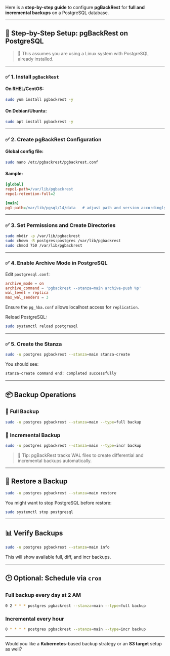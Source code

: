 Here is a **step-by-step guide** to configure **pgBackRest** for **full and incremental backups** on a PostgreSQL database.

---

## 🔧 Step-by-Step Setup: pgBackRest on PostgreSQL

> 🐧 This assumes you are using a Linux system with PostgreSQL already installed.

---

### ✅ **1. Install `pgBackRest`**

#### On RHEL/CentOS:

```bash
sudo yum install pgbackrest -y
```

#### On Debian/Ubuntu:

```bash
sudo apt install pgbackrest -y
```

---

### ✅ **2. Create pgBackRest Configuration**

#### Global config file:

```bash
sudo nano /etc/pgbackrest/pgbackrest.conf
```

#### Sample:

```ini
[global]
repo1-path=/var/lib/pgbackrest
repo1-retention-full=2

[main]
pg1-path=/var/lib/pgsql/14/data   # adjust path and version accordingly
```

---

### ✅ **3. Set Permissions and Create Directories**

```bash
sudo mkdir -p /var/lib/pgbackrest
sudo chown -R postgres:postgres /var/lib/pgbackrest
sudo chmod 750 /var/lib/pgbackrest
```

---

### ✅ **4. Enable Archive Mode in PostgreSQL**

Edit `postgresql.conf`:

```conf
archive_mode = on
archive_command = 'pgbackrest --stanza=main archive-push %p'
wal_level = replica
max_wal_senders = 3
```

Ensure the `pg_hba.conf` allows localhost access for `replication`.

Reload PostgreSQL:

```bash
sudo systemctl reload postgresql
```

---

### ✅ **5. Create the Stanza**

```bash
sudo -u postgres pgbackrest --stanza=main stanza-create
```

You should see:

```bash
stanza-create command end: completed successfully
```

---

## 📦 Backup Operations

### 🔁 **Full Backup**

```bash
sudo -u postgres pgbackrest --stanza=main --type=full backup
```

### 🔁 **Incremental Backup**

```bash
sudo -u postgres pgbackrest --stanza=main --type=incr backup
```

> 📝 Tip: pgBackRest tracks WAL files to create differential and incremental backups automatically.

---

## 🔁 Restore a Backup

```bash
sudo -u postgres pgbackrest --stanza=main restore
```

You might want to stop PostgreSQL before restore:

```bash
sudo systemctl stop postgresql
```

---

## 📊 Verify Backups

```bash
sudo -u postgres pgbackrest --stanza=main info
```

This will show available full, diff, and incr backups.

---

## 🕑 Optional: Schedule via `cron`

### Full backup every day at 2 AM

```bash
0 2 * * * postgres pgbackrest --stanza=main --type=full backup
```

### Incremental every hour

```bash
0 * * * * postgres pgbackrest --stanza=main --type=incr backup
```

---

Would you like a **Kubernetes**-based backup strategy or an **S3 target** setup as well?
